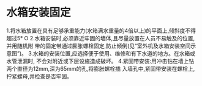 # 水箱安装固定
1.将水箱放置在具有足够承重能力(水箱满水重量的4倍以上)的平面上,倾斜度不得 超过5° O
2.水箱安装时,必须靠近牢固的墙体,且尽量放置在人员不易触及的位置,并用随机附 带的固定带通过膨胀螺栓固定,防止倾倒(见“室外机及水箱安装空间示意图”)。 3.水箱的安装位置,应选择便于使用、维修和有下水道的地方。在水箱或水管泄漏时, 不会对附近或下层设施造成破坏。
4.紧固带安装:用冲击钻在墙上钻两个直径为12mm,深为65mm的孔,将膨胀螺栓插 入墙孔中,紧固带安装在螺栓上,拧紧螺母,并检查是否牢固。